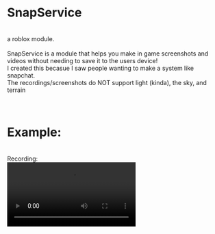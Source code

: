 # SnapService
<br>
a roblox module.
<br>
<br>
SnapService is a module that helps you make in game screenshots and videos without needing to save it to the users device!
<br>
I created this becasue I saw people wanting to make a system like snapchat.
<br>
The recordings/screenshots do NOT support light (kinda), the sky, and terrain
<br><br><br>
<h1>Example:</h1>
<br>
Recording:
<br>
<video src="https://github.com/user-attachments/assets/857741cd-7f7a-402d-ab53-2873a57e6ba6"></video>
